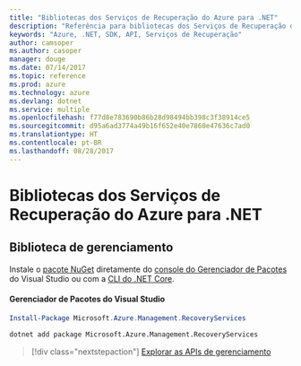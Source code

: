 ```yaml
---
title: "Bibliotecas dos Serviços de Recuperação do Azure para .NET"
description: "Referência para bibliotecas dos Serviços de Recuperação do Azure para .NET"
keywords: "Azure, .NET, SDK, API, Serviços de Recuperação"
author: camsoper
ms.author: casoper
manager: douge
ms.date: 07/14/2017
ms.topic: reference
ms.prod: azure
ms.technology: azure
ms.devlang: dotnet
ms.service: multiple
ms.openlocfilehash: f77d8e783690b86b28d98494bb398c3f38914ce5
ms.sourcegitcommit: d95a6ad3774a49b16f652e40e7860e47636c7ad0
ms.translationtype: HT
ms.contentlocale: pt-BR
ms.lasthandoff: 08/28/2017
---
```

# <a name="azure-recovery-services-libraries-for-net"></a>Bibliotecas dos Serviços de Recuperação do Azure para .NET


## <a name="management-library"></a>Biblioteca de gerenciamento

Instale o [pacote NuGet](https://www.nuget.org/packages/Microsoft.Azure.Management.RecoveryServices) diretamente do [console do Gerenciador de Pacotes][PackageManager] do Visual Studio ou com a [CLI do .NET Core][DotNetCLI].

#### <a name="visual-studio-package-manager"></a>Gerenciador de Pacotes do Visual Studio

```powershell
Install-Package Microsoft.Azure.Management.RecoveryServices
```

```bash
dotnet add package Microsoft.Azure.Management.RecoveryServices
```

> [!div class="nextstepaction"]
> [Explorar as APIs de gerenciamento](/dotnet/api/overview/azure/recoveryservices/management)



[PackageManager]: https://docs.microsoft.com/nuget/tools/package-manager-console
[DotNetCLI]: https://docs.microsoft.com/en-us/dotnet/core/tools/dotnet-add-package
